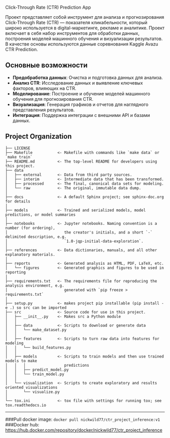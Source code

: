 Click-Through Rate (CTR) Prediction App

Проект представляет собой инструмент для анализа и прогнозирования Click-Through Rate (CTR) 
— показателя кликабельности, который широко используется в digital-маркетинге, рекламе и аналитике. 
Проект включает в себя набор инструментов для обработки данных, построения моделей машинного обучения и визуализации результатов. 
В качестве основы используются данные соревнования Kaggle Avazu CTR Prediction.

## Основные возможности

- **Предобработка данных**: Очистка и подготовка данных для анализа.
- **Анализ CTR**: Исследование данных и выявление ключевых факторов, влияющих на CTR.
- **Моделирование**: Построение и обучение моделей машинного обучения для прогнозирования CTR.
- **Визуализация**: Генерация графиков и отчетов для наглядного представления результатов.
- **Интеграция**: Поддержка интеграции с внешними API и базами данных.

Project Organization
------------

    ├── LICENSE
    ├── Makefile           <- Makefile with commands like `make data` or `make train`
    ├── README.md          <- The top-level README for developers using this project.
    ├── data
    │   ├── external       <- Data from third party sources.
    │   ├── interim        <- Intermediate data that has been transformed.
    │   ├── processed      <- The final, canonical data sets for modeling.
    │   └── raw            <- The original, immutable data dump.
    │
    ├── docs               <- A default Sphinx project; see sphinx-doc.org for details
    │
    ├── models             <- Trained and serialized models, model predictions, or model summaries
    │
    ├── notebooks          <- Jupyter notebooks. Naming convention is a number (for ordering),
    │                         the creator's initials, and a short `-` delimited description, e.g.
    │                         `1.0-jqp-initial-data-exploration`.
    │
    ├── references         <- Data dictionaries, manuals, and all other explanatory materials.
    │
    ├── reports            <- Generated analysis as HTML, PDF, LaTeX, etc.
    │   └── figures        <- Generated graphics and figures to be used in reporting
    │
    ├── requirements.txt   <- The requirements file for reproducing the analysis environment, e.g.
    │                         generated with `pip freeze > requirements.txt`
    │
    ├── setup.py           <- makes project pip installable (pip install -e .) so src can be imported
    ├── src                <- Source code for use in this project.
    │   ├── __init__.py    <- Makes src a Python module
    │   │
    │   ├── data           <- Scripts to download or generate data
    │   │   └── make_dataset.py
    │   │
    │   ├── features       <- Scripts to turn raw data into features for modeling
    │   │   └── build_features.py
    │   │
    │   ├── models         <- Scripts to train models and then use trained models to make
    │   │   │                 predictions
    │   │   ├── predict_model.py
    │   │   └── train_model.py
    │   │
    │   └── visualization  <- Scripts to create exploratory and results oriented visualizations
    │       └── visualize.py
    │
    └── tox.ini            <- tox file with settings for running tox; see tox.readthedocs.io


--------


###Pull docker image: `docker pull nickwild77/ctr_project_inference:v1`
###Docker hub: https://hub.docker.com/repository/docker/nickwild77/ctr_project_inference
